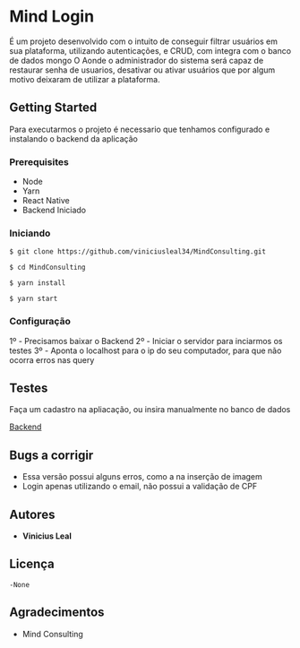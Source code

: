 # Mind Login

É um projeto desenvolvido com o intuito de conseguir filtrar usuários em sua plataforma, utilizando autenticações, e CRUD, com integra com o banco de dados mongo
O Aonde o administrador do sistema será capaz de restaurar senha de usuarios, desativar ou ativar usuários que por algum motivo deixaram de utilizar a plataforma.

## Getting Started

Para executarmos o projeto é necessario que tenhamos configurado e instalando o backend da aplicação

### Prerequisites

 - Node
 - Yarn
 - React Native
 - Backend Iniciado
 
### Iniciando 
```
$ git clone https://github.com/viniciusleal34/MindConsulting.git
```
```
$ cd MindConsulting
```
```
$ yarn install
```
```
$ yarn start 
```


### Configuração

1º - Precisamos baixar o Backend 
2º - Iniciar o servidor para inciarmos os testes
3º - Aponta o localhost para o ip do seu computador, para que não ocorra erros nas query


## Testes

Faça um cadastro na apliacação, ou insira manualmente no banco de dados

[Backend](https://github.com/viniciusleal34/backend/)

## Bugs a corrigir

- Essa versão possui alguns erros, como a na inserção de imagem
- Login apenas utilizando o email, não possui a validação de CPF

## Autores

* **Vinicius Leal**

## Licença
    -None

## Agradecimentos

* Mind Consulting

